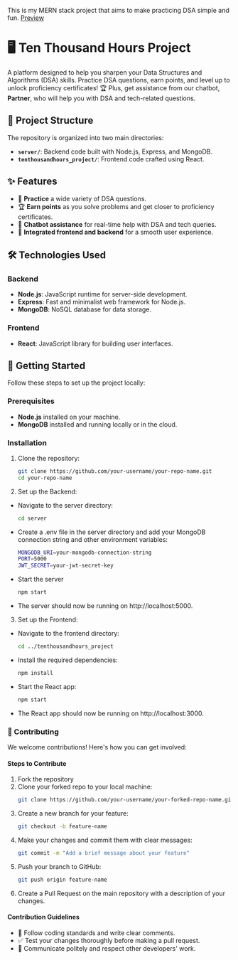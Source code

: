 This is my MERN stack project that aims to make practicing DSA simple and fun.
[Preview](https://drive.google.com/drive/folders/19KhFiXdRWdj-9DC6Ky_BRYnVDY2-6VGa)

# 🖥️ Ten Thousand Hours Project

A platform designed to help you sharpen your Data Structures and Algorithms (DSA) skills. Practice DSA questions, earn points, and level up to unlock proficiency certificates! 🏆 Plus, get assistance from our chatbot, **Partner**, who will help you with DSA and tech-related questions.

## 📂 Project Structure

The repository is organized into two main directories:
- **`server/`**: Backend code built with Node.js, Express, and MongoDB.
- **`tenthousandhours_project/`**: Frontend code crafted using React.

## ✨ Features

- 📝 **Practice** a wide variety of DSA questions.
- 🏆 **Earn points** as you solve problems and get closer to proficiency certificates.
- 🤖 **Chatbot assistance** for real-time help with DSA and tech queries.
- 🎯 **Integrated frontend and backend** for a smooth user experience.

## 🛠️ Technologies Used

### Backend
- **Node.js**: JavaScript runtime for server-side development.
- **Express**: Fast and minimalist web framework for Node.js.
- **MongoDB**: NoSQL database for data storage.

### Frontend
- **React**: JavaScript library for building user interfaces.

## 🚀 Getting Started

Follow these steps to set up the project locally:

### Prerequisites
- **Node.js** installed on your machine.
- **MongoDB** installed and running locally or in the cloud.

### Installation

1. Clone the repository:
    ```bash
    git clone https://github.com/your-username/your-repo-name.git
    cd your-repo-name

2. Set up the Backend:
- Navigate to the server directory:
    ```bash
    cd server
- Create a .env file in the server directory and add your MongoDB connection string and other environment variables:
    ```bash
    MONGODB_URI=your-mongodb-connection-string
    PORT=5000
    JWT_SECRET=your-jwt-secret-key
- Start the server
    ```bash
    npm start
- The server should now be running on http://localhost:5000.

3. Set up the Frontend:
- Navigate to the frontend directory:
    ```bash
    cd ../tenthousandhours_project
- Install the required dependencies:
    ```bash
    npm install
- Start the React app:
    ```bash
    npm start
- The React app should now be running on http://localhost:3000.

### 🤝 Contributing

We welcome contributions! Here's how you can get involved:

#### Steps to Contribute

1. Fork the repository
2. Clone your forked repo to your local machine:
    ```bash
    git clone https://github.com/your-username/your-forked-repo-name.git
3. Create a new branch for your feature:
    ```bash
    git checkout -b feature-name
4. Make your changes and commit them with clear messages:
    ```bash
    git commit -m "Add a brief message about your feature"
5. Push your branch to GitHub:
    ```bash
    git push origin feature-name
6. Create a Pull Request on the main repository with a description of your changes.

#### Contribution Guidelines

* 🔧 Follow coding standards and write clear comments.
* ✅ Test your changes thoroughly before making a pull request.
* 💬 Communicate politely and respect other developers' work.
